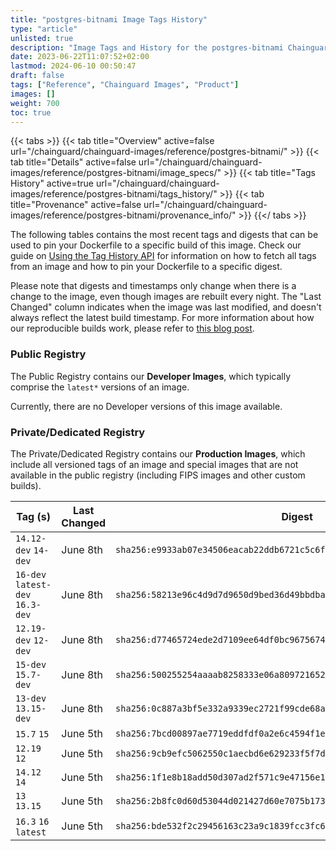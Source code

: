 ```yaml
---
title: "postgres-bitnami Image Tags History"
type: "article"
unlisted: true
description: "Image Tags and History for the postgres-bitnami Chainguard Image"
date: 2023-06-22T11:07:52+02:00
lastmod: 2024-06-10 00:50:47
draft: false
tags: ["Reference", "Chainguard Images", "Product"]
images: []
weight: 700
toc: true
---
```


{{< tabs >}}
{{< tab title="Overview" active=false url="/chainguard/chainguard-images/reference/postgres-bitnami/" >}}
{{< tab title="Details" active=false url="/chainguard/chainguard-images/reference/postgres-bitnami/image_specs/" >}}
{{< tab title="Tags History" active=true url="/chainguard/chainguard-images/reference/postgres-bitnami/tags_history/" >}}
{{< tab title="Provenance" active=false url="/chainguard/chainguard-images/reference/postgres-bitnami/provenance_info/" >}}
{{</ tabs >}}

The following tables contains the most recent tags and digests that can be used to pin your Dockerfile to a specific build of this image. Check our guide on [Using the Tag History API](/chainguard/chainguard-images/using-the-tag-history-api/) for information on how to fetch all tags from an image and how to pin your Dockerfile to a specific digest.

Please note that digests and timestamps only change when there is a change to the image, even though images are rebuilt every night. The "Last Changed" column indicates when the image was last modified, and doesn't always reflect the latest build timestamp. For more information about how our reproducible builds work, please refer to [this blog post](https://www.chainguard.dev/unchained/reproducing-chainguards-reproducible-image-builds).

### Public Registry
The Public Registry contains our **Developer Images**, which typically comprise the `latest*` versions of an image.

Currently, there are no Developer versions of this image available.

### Private/Dedicated Registry
The Private/Dedicated Registry contains our **Production Images**, which include all versioned tags of an image and special images that are not available in the public registry (including FIPS images and other custom builds).

| Tag (s)                           | Last Changed | Digest                                                                    |
|-----------------------------------|--------------|---------------------------------------------------------------------------|
|  `14.12-dev` `14-dev`             | June 8th     | `sha256:e9933ab07e34506eacab22ddb6721c5c6f25566b2e3ccc2c0bd986169657b007` |
|  `16-dev` `latest-dev` `16.3-dev` | June 8th     | `sha256:58213e96c4d9d7d9650d9bed36d49bbdbaa252f4088b216b6e9c25ab84df0df6` |
|  `12.19-dev` `12-dev`             | June 8th     | `sha256:d77465724ede2d7109ee64df0bc96756740bcaa8cb72fba1fb6b58a7d583dd9e` |
|  `15-dev` `15.7-dev`              | June 8th     | `sha256:500255254aaaab8258333e06a809721652ea19cca15f4c7c81346ae991503056` |
|  `13-dev` `13.15-dev`             | June 8th     | `sha256:0c887a3bf5e332a9339ec2721f99cde68a9309d5197939a9bcfa2358c92f8085` |
|  `15.7` `15`                      | June 5th     | `sha256:7bcd00897ae7719eddfdf0a2e6c4594f1e07854372517c05b3c453e6d5a1e01d` |
|  `12.19` `12`                     | June 5th     | `sha256:9cb9efc5062550c1aecbd6e629233f5f7d577611ed93e8a158a0fd63b17f47f4` |
|  `14.12` `14`                     | June 5th     | `sha256:1f1e8b18add50d307ad2f571c9e47156e1f1ccf4dd8ef7d5d0710da853f1e949` |
|  `13` `13.15`                     | June 5th     | `sha256:2b8fc0d60d53044d021427d60e7075b173a0b535a3b267ebc50eda8b919defbd` |
|  `16.3` `16` `latest`             | June 5th     | `sha256:bde532f2c29456163c23a9c1839fcc3fc65f54a3216f40ec972522c6700ffc3e` |

